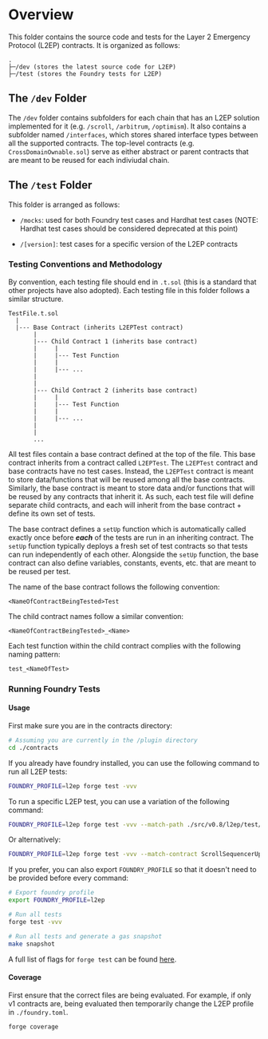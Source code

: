 # Overview

This folder contains the source code and tests for the Layer 2
Emergency Protocol (L2EP) contracts. It is organized as follows:

```text
.
├─/dev (stores the latest source code for L2EP)
├─/test (stores the Foundry tests for L2EP)
```

## The `/dev` Folder

The `/dev` folder contains subfolders for each chain that
has an L2EP solution implemented for it (e.g. `/scroll`, `/arbitrum`,
`/optimism`). It also contains a subfolder named `/interfaces`,
which stores shared interface types between all the supported
contracts. The top-level contracts (e.g. `CrossDomainOwnable.sol`)
serve as either abstract or parent contracts that are meant
to be reused for each indiviudal chain.

## The `/test` Folder

This folder is arranged as follows:

- `/mocks`: used for both Foundry test cases and Hardhat test cases (NOTE:
Hardhat test cases should be considered deprecated at this point)

- `/[version]`: test cases for a specific version of the L2EP contracts

### Testing Conventions and Methodology

By convention, each testing file should end in `.t.sol` (this is a standard
that other projects have also adopted). Each testing file in this folder
follows a similar structure.

```text
TestFile.t.sol
  |
  |--- Base Contract (inherits L2EPTest contract)
       |
       |--- Child Contract 1 (inherits base contract)
       |     |
       |     |--- Test Function
       |     |
       |     |--- ... 
       |
       |
       |--- Child Contract 2 (inherits base contract)
       |     |
       |     |--- Test Function
       |     |
       |     |--- ... 
       |
       |
       ...
```

All test files contain a base contract defined at the top of the file. This
base contract inherits from a contract called `L2EPTest`. The `L2EPTest`
contract and base contracts have no test cases. Instead, the `L2EPTest`
contract is meant to store data/functions that will be reused among all
the base contracts. Similarly, the base contract is meant to store data
and/or functions that will be reused by any contracts that inherit it.
As such, each test file will define separate child contracts, and each
will inherit from the base contract + define its own set of tests.

The base contract defines a `setUp` function which is automatically called
exactly once before ***each*** of the tests are run in an inheriting contract.
The `setUp` function typically deploys a fresh set of test contracts so that
tests can run independently of each other. Alongside the `setUp` function,
the base contract can also define variables, constants, events, etc. that
are meant to be reused per test.

The name of the base contract follows the following convention:

```text
<NameOfContractBeingTested>Test
```

The child contract names follow a similar convention:

```text
<NameOfContractBeingTested>_<Name>
```

Each test function within the child contract complies
with the following naming pattern:

```text
test_<NameOfTest>
```

### Running Foundry Tests

#### Usage

First make sure you are in the contracts directory:

```sh
# Assuming you are currently in the /plugin directory
cd ./contracts
```

If you already have foundry installed, you can use the following command
to run all L2EP tests:

```sh
FOUNDRY_PROFILE=l2ep forge test -vvv
```

To run a specific L2EP test, you can use a variation of the following command:

```sh
FOUNDRY_PROFILE=l2ep forge test -vvv --match-path ./src/v0.8/l2ep/test/v1_0_0/scroll/ScrollSequencerUptimeFeed.t.sol
```

Or alternatively:

```sh
FOUNDRY_PROFILE=l2ep forge test -vvv --match-contract ScrollSequencerUptimeFeed
```

If you prefer, you can also export `FOUNDRY_PROFILE` so that it doesn't need
to be provided before every command:

```sh
# Export foundry profile
export FOUNDRY_PROFILE=l2ep

# Run all tests
forge test -vvv

# Run all tests and generate a gas snapshot
make snapshot
```

A full list of flags for `forge test` can be found [here](https://book.getfoundry.sh/reference/forge/forge-test).

#### Coverage

First ensure that the correct files are being evaluated. For example, if only
v1 contracts are, being evaluated then temporarily change the L2EP profile in
`./foundry.toml`.

```sh
forge coverage
```
